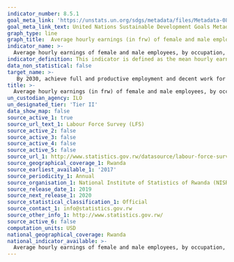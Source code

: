 ```yaml
---
indicator_number: 8.5.1
goal_meta_link: 'https://unstats.un.org/sdgs/metadata/files/Metadata-08-05-01.pdf'
goal_meta_link_text: United Nations Sustainable Development Goals Metadata (pdf 894kB)
graph_type: line
graph_title:  Average hourly earnings (in frw) of female and male employees, by occupation, age and persons with disabilities
indicator_name: >-
  Average hourly earnings of female and male employees, by occupation, age and persons with disabilities
indicator_definition: This indicator is defined as the mean hourly earnings of employees from paid employment, disaggregated by sex, occupation, age and disability status.
data_non_statistical: false
target_name: >-
   By 2030, achieve full and productive employment and decent work for all women and men, including for young people and persons with disabilities, and equal pay for work of equal value
title: >-
  Average hourly earnings (in frw) of female and male employees, by occupation, age and persons with disabilities
un_custodian_agency: ILO
un_designated_tier: 'Tier II'
data_show_map: false
source_active_1: true
source_url_text_1: Labour Force Survey (LFS)
source_active_2: false
source_active_3: false
source_active_4: false
source_active_5: false
source_url_1: http://www.statistics.gov.rw/datasource/labour-force-survey-0
source_geographical_coverage_1: Rwanda
source_earliest_available_1: '2017'
source_periodicity_1: Annual
source_organisation_1: National Institute of Statistics of Rwanda (NISR)
source_release_date_1: 2019
source_next_release_1: 2020
source_statistical_classification_1: Official
source_contact_1: info@statistics.gov.rw
source_other_info_1: http://www.statistics.gov.rw/
source_active_6: false
computation_units: USD
national_geographical_coverage: Rwanda
national_indicator_available: >-
  Average hourly earnings of female and male employees, by occupation, age and persons with disabilities
---
```

